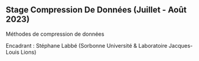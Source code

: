 ## Stage Compression De Données (Juillet - Août 2023)
Méthodes de compression de données 

Encadrant : Stéphane Labbé (Sorbonne Université & Laboratoire Jacques-Louis Lions)
